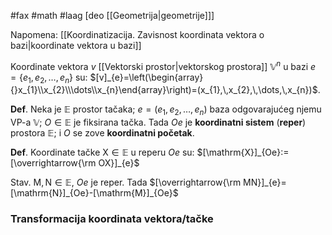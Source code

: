 #fax #math #laag [deo [[Geometrija|geometrije]]]
$\:$

Napomena: [[Koordinatizacija. Zavisnost koordinata vektora o bazi|koordinate vektora u bazi]]

Koordinate vektora $v$  [[Vektorski prostor|vektorskog prostora]] $\mathbb{V}^{n}$ u bazi  $e=\{ e_{1},\,e_{2},\,\dots,\,e_{n} \}$ su: $[v]_{e}=\left(\begin{array}{}x_{1}\\x_{2}\\\dots\\x_{n}\end{array}\right)=(x_{1},\,x_{2},\,\dots,\,x_{n})$. 

**Def**. Neka je $\mathbb{E}$ prostor tačaka;  $e=(e_{1},\,e_{2},\,\dots,\,e_{n})$ baza odgovarajućeg njemu  VP-a $\mathbb{V}$; $O\in\mathbb{E}$ je fiksirana tačka. Tada $Oe$ je **koordinatni sistem** (**reper**) prostora $\mathbb{E}$; i $O$ se zove **koordinatni početak**.

**Def**. Koordinate tačke $\mathrm{X}\in\mathbb{E}$ u reperu $Oe$ su:
$[\mathrm{X}]_{Oe}:=[\overrightarrow{\rm OX}]_{e}$

Stav. $\mathrm{M},\,\mathrm{N}\in\mathbb{E}$, $Oe$ je reper. Tada $[\overrightarrow{\rm MN}]_{e}=[\mathrm{N}]_{Oe}-[\mathrm{M}]_{Oe}$

### Transformacija koordinata vektora/tačke